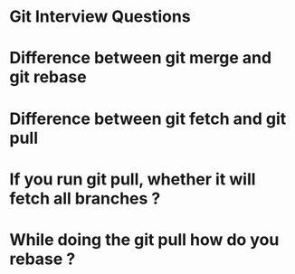 # Git Interview Questions

# Difference between git merge and git rebase

# Difference between git fetch and git pull

# If you run git pull, whether it will fetch all branches ?

# While doing the git pull how do you rebase ?
